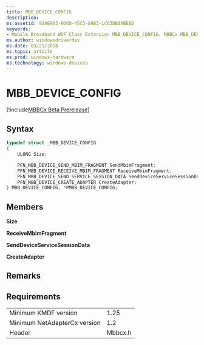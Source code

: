 ```yaml
---
title: MBB_DEVICE_CONFIG
description: 
ms.assetid: 92AE903-9D6D-45C3-A9B3-1C03DB0ABEED
keywords:
- Mobile Broadband WDF Class Extension MBB_DEVICE_CONFIG, MBBCx MBB_DEVICE_CONFIG
ms.author: windowsdriverdev
ms.date: 03/21/2018
ms.topic: article
ms.prod: windows-hardware
ms.technology: windows-devices
---
```


# MBB_DEVICE_CONFIG

[!include[MBBCx Beta Prerelease](../mbbcx-beta-prerelease.md)]



## Syntax

```C++
typedef struct _MBB_DEVICE_CONFIG
{
    ULONG Size;

    PFN_MBB_DEVICE_SEND_MBIM_FRAGMENT SendMbimFragment;
    PFN_MBB_DEVICE_RECEIVE_MBIM_FRAGMENT ReceiveMbimFragment;
    PFN_MBB_DEVICE_SEND_SERVICE_SESSION_DATA SendDeviceServiceSessionData;
    PFN_MBB_DEVICE_CREATE_ADAPTER CreateAdapter;
} MBB_DEVICE_CONFIG, *PMBB_DEVICE_CONFIG;
```

## Members

**Size**  

**ReceiveMbimFragment**  

**SendDeviceServiceSessionData**  

**CreateAdapter**  

## Remarks


## Requirements

|     |     |
| --- | --- |
| Minimum KMDF version | 1.25 |
| Minimum NetAdapterCx version | 1.2 |
| Header | Mbbcx.h |